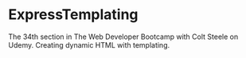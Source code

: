 # ExpressTemplating
The 34th section in The Web Developer Bootcamp with Colt Steele on Udemy. Creating dynamic HTML with templating.
